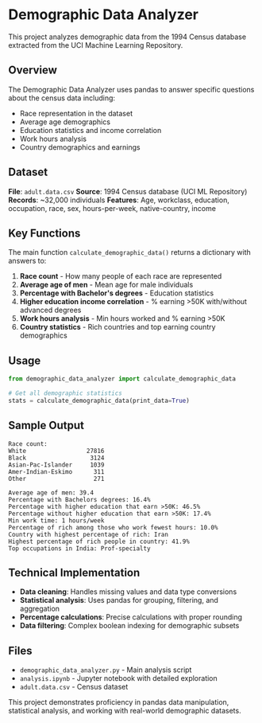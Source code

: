 # Demographic Data Analyzer

This project analyzes demographic data from the 1994 Census database extracted from the UCI Machine Learning Repository.

## Overview

The Demographic Data Analyzer uses pandas to answer specific questions about the census data including:
- Race representation in the dataset
- Average age demographics
- Education statistics and income correlation
- Work hours analysis
- Country demographics and earnings

## Dataset

**File**: `adult.data.csv`
**Source**: 1994 Census database (UCI ML Repository)
**Records**: ~32,000 individuals
**Features**: Age, workclass, education, occupation, race, sex, hours-per-week, native-country, income

## Key Functions

The main function `calculate_demographic_data()` returns a dictionary with answers to:

1. **Race count** - How many people of each race are represented
2. **Average age of men** - Mean age for male individuals  
3. **Percentage with Bachelor's degrees** - Education statistics
4. **Higher education income correlation** - % earning >50K with/without advanced degrees
5. **Work hours analysis** - Min hours worked and % earning >50K
6. **Country statistics** - Rich countries and top earning country demographics

## Usage

```python
from demographic_data_analyzer import calculate_demographic_data

# Get all demographic statistics
stats = calculate_demographic_data(print_data=True)
```

## Sample Output

```
Race count: 
White                 27816
Black                  3124
Asian-Pac-Islander     1039
Amer-Indian-Eskimo      311
Other                   271

Average age of men: 39.4
Percentage with Bachelors degrees: 16.4%
Percentage with higher education that earn >50K: 46.5%
Percentage without higher education that earn >50K: 17.4%
Min work time: 1 hours/week
Percentage of rich among those who work fewest hours: 10.0%
Country with highest percentage of rich: Iran
Highest percentage of rich people in country: 41.9%
Top occupations in India: Prof-specialty
```

## Technical Implementation

- **Data cleaning**: Handles missing values and data type conversions
- **Statistical analysis**: Uses pandas for grouping, filtering, and aggregation
- **Percentage calculations**: Precise calculations with proper rounding
- **Data filtering**: Complex boolean indexing for demographic subsets

## Files

- `demographic_data_analyzer.py` - Main analysis script
- `analysis.ipynb` - Jupyter notebook with detailed exploration
- `adult.data.csv` - Census dataset

This project demonstrates proficiency in pandas data manipulation, statistical analysis, and working with real-world demographic datasets.
